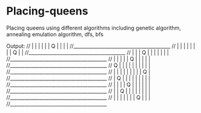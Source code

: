 # Placing-queens
Placing queens using different algorithms including genetic algorithm, annealing emulation algorithm, dfs, bfs

Output:
//   |   |   |   |   |   | Q |   |   |   |
//________________________________________
//   |   |   |   |   |   |   |   | Q |   |
//________________________________________
//   |   |   | Q |   |   |   |   |   |   |
//________________________________________
//   |   |   |   |   | Q |   |   |   |   |
//________________________________________
// Q |   |   |   |   |   |   |   |   |   |
//________________________________________
//   |   |   |   |   |   |   |   |   | Q |
//________________________________________
//   | Q |   |   |   |   |   |   |   |   |
//________________________________________
//   |   |   |   | Q |   |   |   |   |   |
//________________________________________
//   |   | Q |   |   |   |   |   |   |   |
//________________________________________
//   |   |   |   |   |   |   | Q |   |   |
//________________________________________

